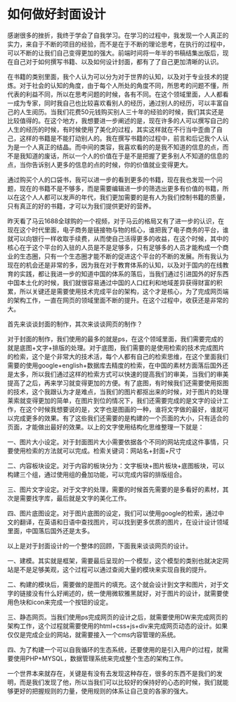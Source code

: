 # 如何做好封面设计

感谢很多的挫折，我终于学会了自我学习。在学习的过程中，我发现一个人真正的实力，来自于不断的项目的经验，而不是在于不断的理论思考，在执行的过程中，可以不断的让我们自己变得更加的强大。前端时间将一年半的书稿结集出版后，现在自己对于如何撰写书籍、以及如何设计封面，都有了了自己更加清晰的认识。

在书籍的类别里面，我个人认为可以分为对于世界的认知，以及对于专业技术的提炼。对于社会的认知的角度，由于每个人所处的角度不同，所思考的问题不懂，所代表的利益不同，所以在思考问题的时候，各有不同。在这个领域里面，人人都看一成为专家，同时我自己也比较喜欢看别人的经历，通过别人的经历，可以丰富自己的人生阅历。当我们花费50元钱购买别人三十年的经验的时候，我们其实还是比较值得的。在这个地方，我想要进一步阐述的是，现在许多的人可以撰写自己的人生的经历的时候，有时候使用了美化的过程，其实这样就在不行当中歪曲了自己，这样的书籍是不能打动别人的。我在撰写书籍的过程中，前言和后记我个人认为是一个人真正的结晶。而中间的类容，我喜欢看的的是我不知道的信息的点，而不是我知道的废话，所以一个人的价值在于是不是把握了更多别人不知道的信息的点，当你告诉别人更多的信息的点的时候，你的价值就业变得更大。

通过购买个人的口袋书，我可以进一步的看到更多的书籍，现在我也发现一个问题，现在的书籍不是不够多，而是需要编辑进一步的筛选出更多有价值的书籍，所以在这个人人都可以发声的年代，我们更加需要的是有人为我们控制书籍的质量，只有真正的好的书籍，才可以为我们提供更好的营养。

昨天看了马云1688全球购的一个视频，对于马云的格局又有了进一步的认识，在现在这个时代里面，电子商务是链接物与物的核心，谁把我了电子商务的平台，谁就可以向银行一样收取手续费，从而使自己活得更多的收益，在这个时候，其中的核心在于这个平台的入驻的人员是不是足够多，只有足够多的人员才能构成一个商业的生态圈，只有一个生态圈才能不断的促进这个平台的不断的发展。所有我认为现在的机会还是非常的多，因为我在对于教育体系的认知，以及对于国内的在线教育的实践，都让我进一步的知道中国的体系的落后，当我们通过引进国外的好东西中国本土化的时候，我们就很容易通过中国的人口红利和地域差异获得财富的积累，所以关键还是需要使用技术完成平台的架构，这个才是核心，为了完成网页端的架构工作，一直在网页的领域里面不断的提升。在这个过程中，收获还是非常的大。

首先来谈谈封面的制作，其次来谈谈网页的制作？

对于封面的制作，我们使用的最多的就是ps，在这个领域里面，我们需要完成的就是底图+文字+排版的处理。对于底图，我们需要的是使用检索的技术完成图片的检索，这个是个非常大的技术活，每个人都有自己的检索思维，在这个里面我们需要的使用google+english+数据库去精度的检索，在中国的素材方面落后国外还是太多，所以我们通过这样的检索方式可以快速的提高我们的审美，当我们的审美提高了之后，再来学习就变得更加的方便。有了底图，有时候我们还需要使用抠图的技术，这个我跟认为才是难点，当我们的图片都抠出来的时候，对于图片的处理莱索就变得更加的简单，在图片到位的情况下，我们还需要完成的是文字的设计工作，在这个时候我想要说的是，文字也是图画的一种，谁将文字做的最好，谁就可以完成更多的效果。有了这些我们还需要的是构建的一个页面的大小，只有适合的页面，才能做出最好的效果。以上的文字使用结构化思维整理一下就是：

一、图片大小设定。对于封面图片大小需要依据各个不同的网站完成这件事情，只要使用检索的方法就可以完成。检索关键词：网站名+封面+尺寸

二、内容板块设定。对于内容的板块分为：文字板块+图片板块+底图板块，可以构建三个组，通过使用组的叠加功能，可以完成内容的排版组合。

三、图片文字设定。对于文字的处理，需要的时候首先需要的是多看好的素材，其次是需要找字库，最后就是文字的美化工作。

四、图片底图设定。对于图片底图的设定，我们可以使用google的检索，通过中文的翻译，在英语和日语中查找图片，可以找到更多优质的图片，在设计设计领域里面，中国落后国外还是太多。

以上是对于封面设计的一个整体的回顾，下面我来谈谈网页的设计。

一、建模。其实就是框架，需要最后呈现的一个模型，这个模型的类别也就决定网站是不是足够美观，这个过程可以通过查阅大量的模块来实现自我的提升。

二、构建的模块后，需要做的是图片的填充。这个就会设计到文字和图片，对于文字的链接没有什么好阐述的，统一使用微软雅黑就好，对于图片的设计，就需要使用色块和icon来完成一个按钮的设定。

三、静态网页。当我们使用ps完成网页的设计之后，就需要使用DW来完成网页的架构工作，这个过程就需要使用的html+css+js+div来完成网页动态的设计。如果仅仅是完成企业的网站，就需要接入一个cms内容管理的系统。

四、为了构建一个可以自我循环的生态系统，还要使用的是引入用户的过程，就需要使用PHP+MYSQL，数据管理系统来完成整个生态的架构工作。

一个世界本来就存在，关键是有没有去发现这种存在，很多的东西不是我们的发明，而是我们发现了他，所以当我们可以比较好的保持好的心态的时候，我们就能够更好的把握规则的力量，使用规则的体系让自己变的各家的强大。
